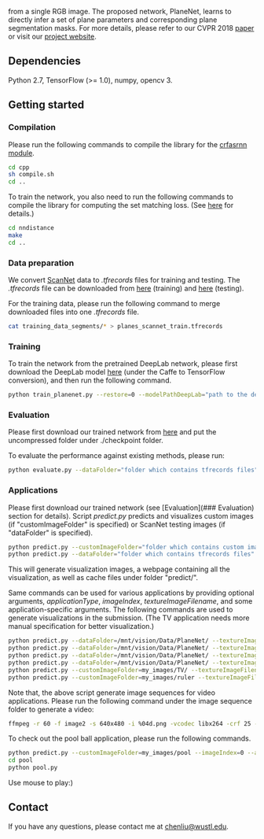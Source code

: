 from a single RGB image. The proposed network, PlaneNet, learns to directly infer a set of plane parameters and corresponding plane segmentation masks. For more details, please refer to our CVPR 2018 [paper](http://art-programmer.github.io/planenet/paper.pdf) or visit our [project website](http://art-programmer.github.io/planenet.html).

## Dependencies
Python 2.7, TensorFlow (>= 1.0), numpy, opencv 3.

## Getting started
### Compilation
Please run the following commands to compile the library for the [crfasrnn module](https://github.com/sadeepj/crfasrnn_keras).
```bash
cd cpp
sh compile.sh
cd ..
```

To train the network, you also need to run the following commands to compile the library for computing the set matching loss. (See [here](https://github.com/fanhqme/PointSetGeneration) for details.)
```bash
cd nndistance
make
cd ..
```

### Data preparation
We convert [ScanNet](http://www.scan-net.org/) data to *.tfrecords* files for training and testing. The *.tfrecords* file can be downloaded from [here](https://wustl.box.com/s/d3vmtei5sin40svky6dcbe2aqhh5tmoz) (training) and [here](https://mega.nz/#!IvAixABb!PD3wJtXX_6W3qtfKZQtl_P07mYPLwWst3cwbvuTXlSY) (testing).

For the training data, please run the following command to merge downloaded files into one *.tfrecords* file.

```bash
cat training_data_segments/* > planes_scannet_train.tfrecords
```

### Training
To train the network from the pretrained DeepLab network, please first download the DeepLab model [here](https://github.com/DrSleep/tensorflow-deeplab-resnet) (under the Caffe to TensorFlow conversion), and then run the following command.
```bash
python train_planenet.py --restore=0 --modelPathDeepLab="path to the deep lab model" --dataFolder="folder which contains tfrecords files"
```

### Evaluation
Please first download our trained network from [here](https://mega.nz/#!sjpT2DiQ!Uo-6hxyldmtnPoKk3TTdUHKZADRGy6nIPlmAeVzJs_8) and put the uncompressed folder under ./checkpoint folder.

To evaluate the performance against existing methods, please run:
```bash
python evaluate.py --dataFolder="folder which contains tfrecords files"
```

### Applications
Please first download our trained network (see [Evaluation](### Evaluation) section for details). Script *predict.py* predicts and visualizes custom images (if "customImageFolder" is specified) or ScanNet testing images (if "dataFolder" is specified).

```bash
python predict.py --customImageFolder="folder which contains custom images"
python predict.py --dataFolder="folder which contains tfrecords files" [--startIndex=0] [--numImages=30]
```

This will generate visualization images, a webpage containing all the visualization, as well as cache files under folder "predict/".

Same commands can be used for various applications by providing optional arguments, *applicationType*, *imageIndex*, *textureImageFilename*, and some application-specific arguments. The following commands are used to generate visualizations in the submission. (The TV application needs more manual specification for better visualization.)

```bash
python predict.py --dataFolder=/mnt/vision/Data/PlaneNet/ --textureImageFilename=texture_images/CVPR.jpg --imageIndex=118 --applicationType=logo_texture --startIndex=118 --numImages=1
python predict.py --dataFolder=/mnt/vision/Data/PlaneNet/ --textureImageFilename=texture_images/CVPR.jpg --imageIndex=118 --applicationType=logo_video --startIndex=118 --numImages=1
python predict.py --dataFolder=/mnt/vision/Data/PlaneNet/ --textureImageFilename=texture_images/checkerboard.jpg --imageIndex=72 --applicationType=wall_texture --wallIndices=7,9 --startIndex=72 --numImages=1
python predict.py --dataFolder=/mnt/vision/Data/PlaneNet/ --textureImageFilename=texture_images/checkerboard.jpg --imageIndex=72 --applicationType=wall_video --wallIndices=7,9 --startIndex=72 --numImages=1
python predict.py --customImageFolder=my_images/TV/ --textureImageFilename=texture_images/TV.mp4 --imageIndex=0 --applicationType=TV --wallIndices=2,9
python predict.py --customImageFolder=my_images/ruler --textureImageFilename=texture_images/ruler_36.png --imageIndex=0 --applicationType=ruler --startPixel=950,444 --endPixel=1120,2220
```

Note that, the above script generate image sequences for video applications. Please run the following command under the image sequence folder to generate a video:
```bash
ffmpeg -r 60 -f image2 -s 640x480 -i %04d.png -vcodec libx264 -crf 25 -pix_fmt yuv420p video.mp4
```

To check out the pool ball application, please run the following commands.
```bash
python predict.py --customImageFolder=my_images/pool --imageIndex=0 --applicationType=pool --estimateFocalLength=False
cd pool
python pool.py
```

Use mouse to play:)

## Contact

If you have any questions, please contact me at chenliu@wustl.edu.

